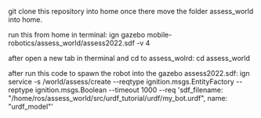 git clone this repository into home
once there move the folder assess_world into home.

run this from home in terminal:
ign gazebo mobile-robotics/assess_world/assess2022.sdf -v 4

after open a new tab in therminal and cd to assess_wolrd:
cd assess_world

after run this code to spawn the robot into the gazebo assess2022.sdf:
ign service -s /world/assess/create --reqtype ignition.msgs.EntityFactory --reptype ignition.msgs.Boolean --timeout 1000 --req 'sdf_filename: "/home/ros/assess_world/src/urdf_tutorial/urdf/my_bot.urdf", name: "urdf_model"'


